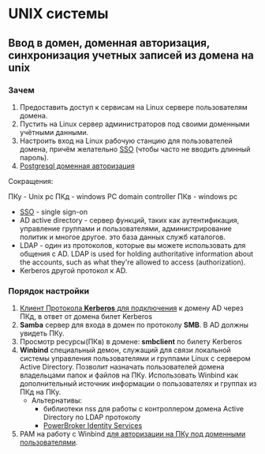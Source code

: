# UNIX системы

## Ввод в домен, доменная авторизация, синхронизация учетных записей из домена на unix

### Зачем

1. Предоставить доступ к сервисам на Linux сервере пользователям домена.
2. Пустить на Linux сервер администраторов под своими доменными учётными данными.
3. Настроить вход на Linux рабочую станцию для пользователей домена, причём желательно [SSO](../../arch/pattern/security/sso.md) (чтобы часто не вводить длинный пароль).
4. [Postgresql доменная авторизация](https://blog.ololo.cc/kerberos)

Сокращения:

ПКу - Unix pc
ПКд - windows PC domain controller
ПКв - windows pc

- [SSO](../../arch/pattern/security/sso.md) - single sign-on
- AD active directory - сервер функций, таких как аутентификация, управление группами и пользователями, администрирование политик и многое другое. это база данных служб каталогов.
- LDAP - один из протоколов, которые вы можете использовать для общения с AD. LDAP is used for holding authoritative information about the accounts, such as what they're allowed to access (authorization).
- Kerberos другой протокол к AD.

### Порядок настройки

1. [Клиент Протокола **Kerberos** для подключения](https://help.ubuntu.ru/wiki/%D0%B2%D0%B2%D0%BE%D0%B4_%D0%B2_%D0%B4%D0%BE%D0%BC%D0%B5%D0%BD_windows#%D0%BE%D1%84%D1%84-%D0%BB%D0%B0%D0%B9%D0%BD_%D0%B0%D0%B2%D1%82%D0%BE%D1%80%D0%B8%D0%B7%D0%B0%D1%86%D0%B8%D1%8F) к домену AD через ПКд, в ответ от домена билет Kerberos
2. **Samba** сервер для входа в домен по протоколу **SMB**. В AD должны увидеть ПКу.
3. Просмотр ресурсы(ПКв) в домене: **smbclient** по билету Kerberos
4. **Winbind** специальный демон, служащий для связи локальной системы управления пользователями и группами Linux с сервером Active Directory.
Позволит назначать пользователей домена владельцами папок и файлов на ПКу.
Использовать Winbind как дополнительный источник информации о пользователях и группах из ПКд на ПКу.
	- Альтернативы:
		- библиотеки nss для работы с контроллером домена Active Directory по LDAP протоколу
		- [PowerBroker Identity Services](https://habr.com/ru/post/174407/)
5. PAM на работу с Winbind [для авторизации на ПКу под доменными пользователями](https://blog.it-kb.ru/2014/07/06/authentication-authorization-in-active-directory-connecting-to-ubuntu-server-14-04-lts-with-winbind-pam/).
